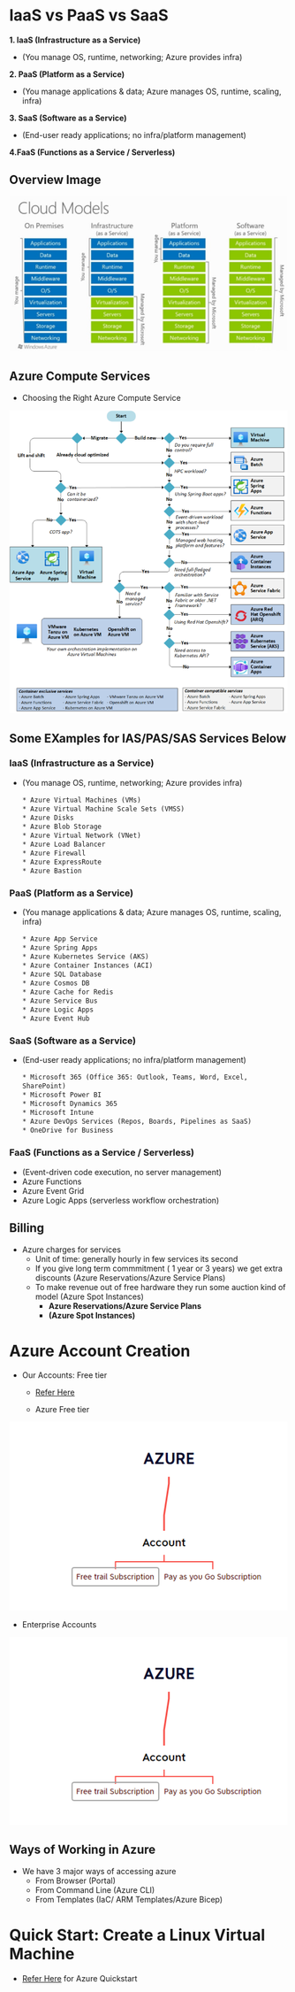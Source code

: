 # IaaS vs PaaS vs SaaS

**1. IaaS (Infrastructure as a Service)**
  * (You manage OS, runtime, networking; Azure provides infra)

**2. PaaS (Platform as a Service)**
 * (You manage applications & data; Azure manages OS, runtime, scaling, infra)

**3. SaaS (Software as a Service)**
 * (End-user ready applications; no infra/platform management)

**4.FaaS (Functions as a Service / Serverless)**

## Overview Image

![IAAS&PAAS&SAAS](../Images_Azure/az_IAAS.webp)

## Azure Compute Services
 * Choosing the Right Azure Compute Service

![Azure_Compute_Service_Plan](../Images_Azure/az_ServicesPlan.webp)

## Some EXamples for IAS/PAS/SAS Services Below

### **IaaS (Infrastructure as a Service)**
 * (You manage OS, runtime, networking; Azure provides infra)

       * Azure Virtual Machines (VMs)
       * Azure Virtual Machine Scale Sets (VMSS)
       * Azure Disks
       * Azure Blob Storage
       * Azure Virtual Network (VNet)
       * Azure Load Balancer
       * Azure Firewall
       * Azure ExpressRoute
       * Azure Bastion


### **PaaS (Platform as a Service)**
 * (You manage applications & data; Azure manages OS, runtime, scaling, infra)

       * Azure App Service
       * Azure Spring Apps
       * Azure Kubernetes Service (AKS)
       * Azure Container Instances (ACI)
       * Azure SQL Database
       * Azure Cosmos DB
       * Azure Cache for Redis
       * Azure Service Bus
       * Azure Logic Apps
       * Azure Event Hub


###  **SaaS (Software as a Service)**
 * (End-user ready applications; no infra/platform management)

       * Microsoft 365 (Office 365: Outlook, Teams, Word, Excel, SharePoint)
       * Microsoft Power BI
       * Microsoft Dynamics 365
       * Microsoft Intune
       * Azure DevOps Services (Repos, Boards, Pipelines as SaaS)
       * OneDrive for Business

### **FaaS (Functions as a Service / Serverless)**

*  (Event-driven code execution, no server management)
*  Azure Functions
*  Azure Event Grid
*  Azure Logic Apps (serverless workflow orchestration)

## Billing
 * Azure charges for services
     * Unit of time: generally hourly in few services its second
     * If you give long term commmitment ( 1 year or 3 years) we get extra discounts (Azure Reservations/Azure Service Plans)
     * To make revenue out of free hardware they run some auction kind of model (Azure Spot Instances)
       * **Azure Reservations/Azure Service Plans**
       * **(Azure Spot Instances)**

# Azure Account Creation
 * Our Accounts: Free tier
   * [Refer Here](https://azure.microsoft.com/en-us/pricing/purchase-options/azure-account?icid=azurefreeaccount)
   
   * Azure Free tier

![AzureFreeAccount](../Images_Azure/az_freeAccount.webp)
   
   * Enterprise Accounts

![EnterpriseAccount](../Images_Azure/az_freeAccount.webp)


## Ways of Working in Azure
* We have 3 major ways of accessing azure
    * From Browser (Portal)
    * From Command Line (Azure CLI)
    * From Templates (IaC/ ARM Templates/Azure Bicep)

# Quick Start: Create a Linux Virtual Machine
 - [Refer Here](https://learn.microsoft.com/en-us/azure/virtual-machines/linux/quick-create-portal?tabs=ubuntu) for Azure Quickstart